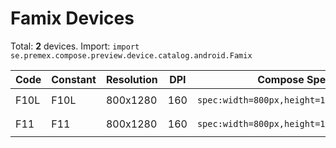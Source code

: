 # Famix Devices

Total: **2** devices. Import: `import se.premex.compose.preview.device.catalog.android.Famix`

| Code | Constant | Resolution | DPI | Compose Spec | Preview Usage |
|------|----------|------------|-----|-------------|---------------|
| F10L | F10L | 800x1280 | 160 | `spec:width=800px,height=1280px,dpi=160` | `@Preview(device = Famix.F10L)` |
| F11 | F11 | 800x1280 | 160 | `spec:width=800px,height=1280px,dpi=160` | `@Preview(device = Famix.F11)` |

<!-- Generated automatically. Do not edit manually. -->
